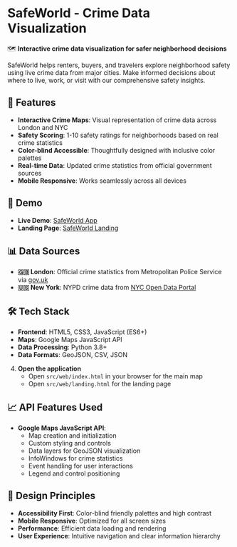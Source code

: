 # SafeWorld - Crime Data Visualization

🗺️ **Interactive crime data visualization for safer neighborhood decisions**

SafeWorld helps renters, buyers, and travelers explore neighborhood safety using live crime data from major cities. Make informed decisions about where to live, work, or visit with our comprehensive safety insights.

## 🌟 Features

- **Interactive Crime Maps**: Visual representation of crime data across London and NYC
- **Safety Scoring**: 1-10 safety ratings for neighborhoods based on real crime statistics
- **Color-blind Accessible**: Thoughtfully designed with inclusive color palettes
- **Real-time Data**: Updated crime statistics from official government sources
- **Mobile Responsive**: Works seamlessly across all devices

## 🚀 Demo

- **Live Demo**: [SafeWorld App](index.html)
- **Landing Page**: [SafeWorld Landing](landing.html)

## 📊 Data Sources

- **🇬🇧 London**: Official crime statistics from Metropolitan Police Service via [gov.uk](https://www.gov.uk/government/collections/crime-statistics)
- **🇺🇸 New York**: NYPD crime data from [NYC Open Data Portal](https://data.cityofnewyork.us/Public-Safety/NYPD-Complaint-Data-Current-Year-To-Date-/5uac-w243)

## 🛠️ Tech Stack

- **Frontend**: HTML5, CSS3, JavaScript (ES6+)
- **Maps**: Google Maps JavaScript API
- **Data Processing**: Python 3.8+
- **Data Formats**: GeoJSON, CSV, JSON



4. **Open the application**
   - Open `src/web/index.html` in your browser for the main map
   - Open `src/web/landing.html` for the landing page


## 📈 API Features Used

- **Google Maps JavaScript API**:
  - Map creation and initialization
  - Custom styling and controls
  - Data layers for GeoJSON visualization
  - InfoWindows for crime statistics
  - Event handling for user interactions
  - Legend and control positioning

## 🎨 Design Principles

- **Accessibility First**: Color-blind friendly palettes and high contrast
- **Mobile Responsive**: Optimized for all screen sizes
- **Performance**: Efficient data loading and rendering
- **User Experience**: Intuitive navigation and clear information hierarchy

